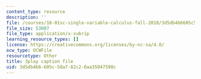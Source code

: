 ```yaml
---
content_type: resource
description: ''
file: /courses/18-01sc-single-variable-calculus-fall-2010/3d5db4b6605c58a782c26aa35047598c_CXKoCMVqM9s.vtt
file_size: 53007
file_type: application/x-subrip
learning_resource_types: []
license: https://creativecommons.org/licenses/by-nc-sa/4.0/
ocw_type: OCWFile
resourcetype: Other
title: 3play caption file
uid: 3d5db4b6-605c-58a7-82c2-6aa35047598c
---
```

